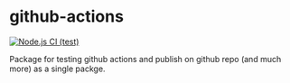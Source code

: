 # github-actions

[![Node.js CI (test)](https://github.com/jhderojasUVa/github-actions/actions/workflows/node-test.js.yml/badge.svg)](https://github.com/jhderojasUVa/github-actions/actions/workflows/node-test.js.yml)

Package for testing github actions and publish on github repo (and much more) as a single packge.
